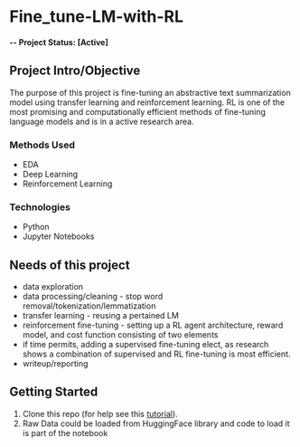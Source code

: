 # Fine_tune-LM-with-RL

#### -- Project Status: [Active]

## Project Intro/Objective
The purpose of this project is fine-tuning an abstractive text summarization model using transfer learning and reinforcement learning. RL is one of the most promising and computationally efficient methods of fine-tuning language models and is in a active research area.

### Methods Used
* EDA
* Deep Learning
* Reinforcement Learning

### Technologies
* Python
* Jupyter Notebooks


## Needs of this project

- data exploration
- data processing/cleaning - stop word removal/tokenization/lemmatization
- transfer learning - reusing a pertained LM
- reinforcement fine-tuning - setting up a RL agent architecture, reward model, and cost function consisting of two elements
 - if time permits, adding a supervised fine-tuning elect, as research shows a combination of supervised and RL fine-tuning is most efficient.
- writeup/reporting

## Getting Started

1. Clone this repo (for help see this [tutorial](https://help.github.com/articles/cloning-a-repository/)).
2. Raw Data could be loaded from HuggingFace library and code to load it is part of the notebook 
    
